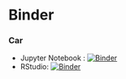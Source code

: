 # Binder

### Car
- Jupyter Notebook : [![Binder](https://mybinder.org/badge_logo.svg)](https://mybinder.org/v2/gh/ml4economics/datavis/HEAD?labpath=car.iynb)
- RStudio: [![Binder](http://mybinder.org/badge_logo.svg)](https://mybinder.org/v2/gh/ml4economics/datavis/HEAD?urlpath=rstudio)

